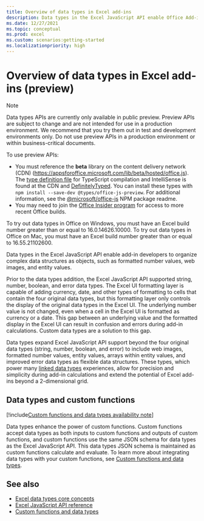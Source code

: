 ```yaml
---
title: Overview of data types in Excel add-ins
description: Data types in the Excel JavaScript API enable Office Add-in developers to work with formatted number values, web images, entity values, arrays within entity values, and enhanced errors as data types.
ms.date: 12/27/2021
ms.topic: conceptual
ms.prod: excel
ms.custom: scenarios:getting-started
ms.localizationpriority: high
---
```


# Overview of data types in Excel add-ins (preview)

> [!NOTE]
> Data types APIs are currently only available in public preview. Preview APIs are subject to change and are not intended for use in a production environment. We recommend that you try them out in test and development environments only. Do not use preview APIs in a production environment or within business-critical documents.
>
> To use preview APIs:
>
> - You must reference the **beta** library on the content delivery network (CDN) (https://appsforoffice.microsoft.com/lib/beta/hosted/office.js). The [type definition file](https://appsforoffice.microsoft.com/lib/beta/hosted/office.d.ts) for TypeScript compilation and IntelliSense is found at the CDN and [DefinitelyTyped](https://raw.githubusercontent.com/DefinitelyTyped/DefinitelyTyped/master/types/office-js-preview/index.d.ts). You can install these types with `npm install --save-dev @types/office-js-preview`. For additional information, see the [@microsoft/office-js](https://www.npmjs.com/package/@microsoft/office-js) NPM package readme.
> - You may need to join the [Office Insider program](https://insider.office.com) for access to more recent Office builds.
>
> To try out data types in Office on Windows, you must have an Excel build number greater than or equal to 16.0.14626.10000. To try out data types in Office on Mac, you must have an Excel build number greater than or equal to 16.55.21102600.

Data types in the Excel JavaScript API enable add-in developers to organize complex data structures as objects, such as formatted number values, web images, and entity values.

Prior to the data types addition, the Excel JavaScript API supported string, number, boolean, and error data types. The Excel UI formatting layer is capable of adding currency, date, and other types of formatting to cells that contain the four original data types, but this formatting layer only controls the display of the original data types in the Excel UI. The underlying number value is not changed, even when a cell in the Excel UI is formatted as currency or a date. This gap between an underlying value and the formatted display in the Excel UI can result in confusion and errors during add-in calculations. Custom data types are a solution to this gap.

Data types expand Excel JavaScript API support beyond the four original data types (string, number, boolean, and error) to include web images, formatted number values, entity values, arrays within entity values, and improved error data types as flexible data structures. These types, which power many [linked data types](https://support.microsoft.com/office/what-linked-data-types-are-available-in-excel-6510ab58-52f6-4368-ba0f-6a76c0190772) experiences, allow for precision and simplicity during add-in calculations and extend the potential of Excel add-ins beyond a 2-dimensional grid.

## Data types and custom functions

[!include[Custom functions and data types availability note](../includes/excel-custom-functions-data-types-note.md)]

Data types enhance the power of custom functions. Custom functions accept data types as both inputs to custom functions and outputs of custom functions, and custom functions use the same JSON schema for data types as the Excel JavaScript API. This data types JSON schema is maintained as custom functions calculate and evaluate. To learn more about integrating data types with your custom functions, see [Custom functions and data types](custom-functions-data-types-concepts.md).

## See also

- [Excel data types core concepts](excel-data-types-concepts.md)
- [Excel JavaScript API reference](../reference/overview/excel-add-ins-reference-overview.md)
- [Custom functions and data types](custom-functions-data-types-concepts.md)
